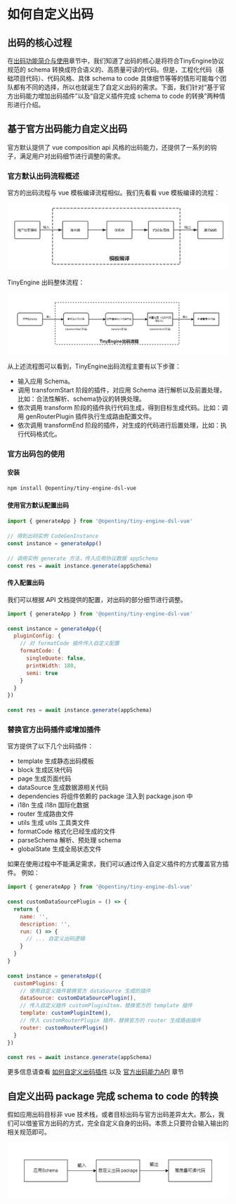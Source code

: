 # 如何自定义出码

## 出码的核心过程

在[出码功能简介与使用](./code-output-overview-and-usage.md)章节中，我们知道了出码的核心是将符合TinyEngine协议规范的 schema 转换成符合语义的、高质量可读的代码。但是，工程化代码（基础项目代码）、代码风格、具体 schema to code 具体细节等等的情形可能每个团队都有不同的选择，所以也就诞生了自定义出码的需求。下面，我们针对“基于官方出码能力增加出码插件”以及“自定义插件完成 schema to code 的转换”两种情形进行介绍。

## 基于官方出码能力自定义出码

官方默认提供了 vue composition api 风格的出码能力，还提供了一系列的钩子，满足用户对出码细节进行调整的需求。

### 官方默认出码流程概述

官方的出码流程与 vue 模板编译流程相似。我们先看看 vue 模板编译的流程：

![vue模板编译流程](./imgs/vuetemplate.png)

TinyEngine 出码整体流程：

![TinyEngine出码流程](./imgs/TinyEngineSchem2Code.png)

从上述流程图可以看到，TinyEngine出码流程主要有以下步骤：

- 输入应用 Schema。
- 调用 transformStart 阶段的插件，对应用 Schema 进行解析以及前置处理，比如：合法性解析、schema协议的转换处理。
- 依次调用 transform 阶段的插件执行代码生成，得到目标生成代码。比如：调用 genRouterPlugin 插件执行生成路由配置文件。
- 依次调用 transformEnd 阶段的插件，对生成的代码进行后置处理，比如：执行代码格式化。

### 官方出码包的使用

#### 安装

```bash
npm install @opentiny/tiny-engine-dsl-vue
```

#### 使用官方默认配置出码

```javascript
import { generateApp } from '@opentiny/tiny-engine-dsl-vue'

// 得到出码实例 CodeGenInstance
const instance = generateApp()

// 调用实例 generate 方法，传入应用协议数据 appSchema
const res = await instance.generate(appSchema)
```

#### 传入配置出码

我们可以根据 API 文档提供的配置，对出码的部分细节进行调整。

```javascript
import { generateApp } from '@opentiny/tiny-engine-dsl-vue'

const instance = generateApp({
  pluginConfig: {
    // 对 formatCode 插件传入自定义配置
    formatCode: {
      singleQuote: false,
      printWidth: 180,
      semi: true
    }
  }
})

const res = await instance.generate(appSchema)
```

### 替换官方出码插件或增加插件

官方提供了以下几个出码插件：

- template 生成静态出码模板
- block  生成区块代码
- page  生成页面代码
- dataSource 生成数据源相关代码
- dependencies 将组件依赖的 package 注入到 package.json 中
- i18n 生成 i18n 国际化数据
- router 生成路由文件
- utils 生成 utils 工具类文件
- formatCode 格式化已经生成的文件
- parseSchema 解析、预处理 schema
- globalState 生成全局状态文件

如果在使用过程中不能满足需求，我们可以通过传入自定义插件的方式覆盖官方插件。
例如：

```javascript
import { generateApp } from '@opentiny/tiny-engine-dsl-vue'

const customDataSourcePlugin = () => {
  return {
    name: '',
    description: '',
    run: () => {
      // ... 自定义出码逻辑
    }
  }
}

const instance = generateApp({
  customPlugins: {
    // 使用自定义插件替换官方 dataSource 生成的插件
    dataSource: customDataSourcePlugin(),
    // 传入自定义插件 customPluginItem，替换官方的 template 插件
    template: customPluginItem(),
    // 传入 customRouterPlugin 插件，替换官方的 router 生成路由插件
    router: customRouterPlugin()
  }
})

const res = await instance.generate(appSchema)
```

更多信息请查看 [如何自定义出码插件](./how-to-customize-code-output-plugins.md) 以及 [官方出码能力API](./official-code-output-api.md) 章节

## 自定义出码 package 完成 schema to code 的转换

假如应用出码目标非 vue 技术栈，或者目标出码与官方出码差异太大。那么，我们可以借鉴官方出码的方式，完全自定义自身的出码。本质上只要符合输入输出的相关规范即可。

![自定义出码包](./imgs/customGenCodePlugin.png)
